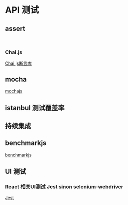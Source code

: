 # API 测试
## assert
```js



```

### Chai.js
[Chai.js断言库](http://chaijs.com/)



## mocha
[mochajs](https://mochajs.org/)


## istanbul 测试覆盖率


## 持续集成

## benchmarkjs
[benchmarkjs](benchmarkjs.org)



## UI 测试
### React 相关UI测试 Jest sinon selenium-webdriver
[Jest]()




















